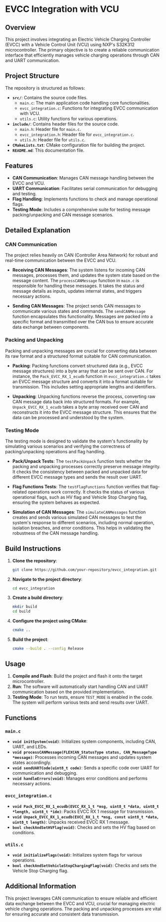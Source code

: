 # EVCC Integration with VCU

## Overview

This project involves integrating an Electric Vehicle Charging Controller (EVCC) with a Vehicle Control Unit (VCU) using NXP's S32K312 microcontroller. The primary objective is to create a reliable communication interface that efficiently manages vehicle charging operations through CAN and UART communication.

## Project Structure

The repository is structured as follows:

- **`src/`**: Contains the source code files.
  - `main.c`: The main application code handling core functionalities.
  - `evcc_integration.c`: Functions for integrating EVCC communication with VCU.
  - `utils.c`: Utility functions for various operations.
- **`include/`**: Contains header files for the source code.
  - `main.h`: Header file for `main.c`.
  - `evcc_integration.h`: Header file for `evcc_integration.c`.
  - `utils.h`: Header file for `utils.c`.
- **`CMakeLists.txt`**: CMake configuration file for building the project.
- **`README.md`**: This documentation file.

## Features

- **CAN Communication**: Manages CAN message handling between the EVCC and VCU.
- **UART Communication**: Facilitates serial communication for debugging and testing.
- **Flag Handling**: Implements functions to check and manage operational flags.
- **Testing Mode**: Includes a comprehensive suite for testing message packing/unpacking and CAN message scenarios.

## Detailed Explanation

### CAN Communication

The project relies heavily on CAN (Controller Area Network) for robust and real-time communication between the EVCC and VCU. 

- **Receiving CAN Messages**: The system listens for incoming CAN messages, processes them, and updates the system state based on the message content. The `processCANMessage` function in `main.c` is responsible for handling these messages. It takes the status and message details as inputs, updates internal states, and triggers necessary actions.

- **Sending CAN Messages**: The project sends CAN messages to communicate various states and commands. The `sendCANMessage` function encapsulates this functionality. Messages are packed into a specific format and transmitted over the CAN bus to ensure accurate data exchange between components.

### Packing and Unpacking

Packing and unpacking messages are crucial for converting data between its raw format and a structured format suitable for CAN communication.

- **Packing**: Packing functions convert structured data (e.g., EVCC message structures) into a byte array that can be sent over CAN. For instance, the `Pack_EVCC_RX_1_ecudb` function in `evcc_integration.c` takes an EVCC message structure and converts it into a format suitable for transmission. This includes setting appropriate lengths and identifiers.

- **Unpacking**: Unpacking functions reverse the process, converting raw CAN message data back into structured formats. For example, `Unpack_EVCC_RX_1_ecudb` takes a byte array received over CAN and reconstructs it into the EVCC message structure. This ensures that the data can be processed and understood by the system.

### Testing Mode

The testing mode is designed to validate the system's functionality by simulating various scenarios and verifying the correctness of packing/unpacking operations and flag handling.

- **Pack/Unpack Tests**: The `testPackUnpack` function tests whether the packing and unpacking processes correctly preserve message integrity. It checks the consistency between packed and unpacked data for different EVCC message types and sends the result over UART.

- **Flag Functions Tests**: The `testFlagFunctions` function verifies that flag-related operations work correctly. It checks the status of various operational flags, such as HV flag and Vehicle Stop Charging flag, ensuring the system behaves as expected.

- **Simulation of CAN Messages**: The `simulateCANMessages` function creates and sends various simulated CAN messages to test the system's response to different scenarios, including normal operation, isolation breaches, and error conditions. This helps in validating the robustness of the CAN message handling.

## Build Instructions

1. **Clone the repository**:
    ```bash
    git clone https://github.com/your-repository/evcc_integration.git
    ```
2. **Navigate to the project directory**:
    ```bash
    cd evcc_integration
    ```
3. **Create a build directory**:
    ```bash
    mkdir build
    cd build
    ```
4. **Configure the project using CMake**:
    ```bash
    cmake ..
    ```
5. **Build the project**:
    ```bash
    cmake --build . --config Release
    ```

## Usage

1. **Compile and Flash**: Build the project and flash it onto the target microcontroller.
2. **Run**: The software will automatically start handling CAN and UART communication based on the provided implementation.
3. **Testing Mode**: To run tests, ensure `TEST_MODE` is enabled in the code. The system will perform various tests and send results over UART.

## Functions

### `main.c`

- **`void initSystem(void)`**: Initializes system components, including CAN, UART, and LEDs.
- **`void processCANMessage(FLEXCAN_StatusType status, CAN_MessageType *message)`**: Processes incoming CAN messages and updates system states accordingly.
- **`void sendUARTCode(uint8_t code)`**: Sends a specific code over UART for communication and debugging.
- **`void handleErrors(void)`**: Manages error conditions and performs necessary actions.

### `evcc_integration.c`

- **`void Pack_EVCC_RX_1_ecudb(EVCC_RX_1_t *msg, uint8_t *data, uint8_t *length, uint8_t *ide)`**: Packs EVCC RX 1 message for transmission.
- **`void Unpack_EVCC_RX_1_ecudb(EVCC_RX_1_t *msg, const uint8_t *data, uint8_t length)`**: Unpacks received EVCC RX 1 message.
- **`bool checkAndSetHVFlag(void)`**: Checks and sets the HV flag based on conditions.

### `utils.c`

- **`void initializeFlags(void)`**: Initializes system flags for various operations.
- **`bool checkAndSetVehicleStopChargingFlag(void)`**: Checks and sets the Vehicle Stop Charging flag.

## Additional Information

This project leverages CAN communication to ensure reliable and efficient data exchange between the EVCC and VCU, crucial for managing electric vehicle charging operations. The packing and unpacking processes are vital for ensuring accurate and consistent data transmission.
